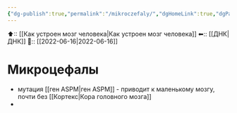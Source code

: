 ```yaml
---
{"dg-publish":true,"permalink":"/mikroczefaly/","dgHomeLink":true,"dgPassFrontmatter":false}
---
```



⬆:: [[Как устроен мозг человека|Как устроен мозг человека]]
⬅:: [[ДНК|ДНК]]
📅:: [[2022-06-16|2022-06-16]]

# Микроцефалы
- мутация [[ген ASPM|ген ASPM]] - приводит к маленькому мозгу, почти без [[Кортекс|Кора головного мозга]]
- 